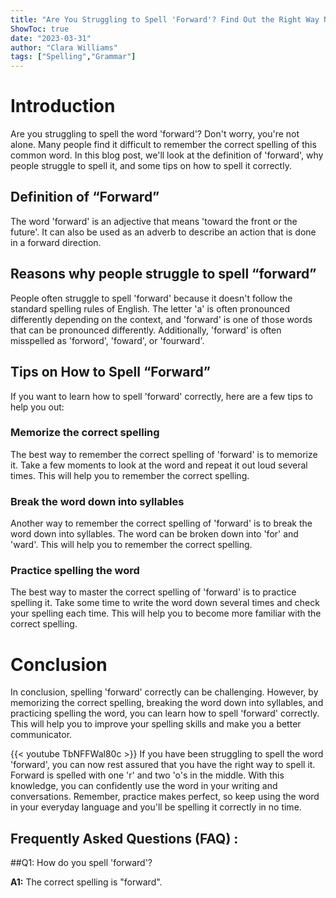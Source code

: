 ```yaml
---
title: "Are You Struggling to Spell 'Forward'? Find Out the Right Way Now!"
ShowToc: true 
date: "2023-03-31"
author: "Clara Williams" 
tags: ["Spelling","Grammar"]
---
```

# Introduction
Are you struggling to spell the word 'forward'? Don't worry, you're not alone. Many people find it difficult to remember the correct spelling of this common word. In this blog post, we'll look at the definition of 'forward', why people struggle to spell it, and some tips on how to spell it correctly. 

## Definition of “Forward”
The word 'forward' is an adjective that means 'toward the front or the future'. It can also be used as an adverb to describe an action that is done in a forward direction.

## Reasons why people struggle to spell “forward”
People often struggle to spell 'forward' because it doesn't follow the standard spelling rules of English. The letter 'a' is often pronounced differently depending on the context, and 'forward' is one of those words that can be pronounced differently. Additionally, 'forward' is often misspelled as 'forword', 'foward', or 'fourward'.

## Tips on How to Spell “Forward”
If you want to learn how to spell 'forward' correctly, here are a few tips to help you out:

### Memorize the correct spelling
The best way to remember the correct spelling of 'forward' is to memorize it. Take a few moments to look at the word and repeat it out loud several times. This will help you to remember the correct spelling.

### Break the word down into syllables
Another way to remember the correct spelling of 'forward' is to break the word down into syllables. The word can be broken down into 'for' and 'ward'. This will help you to remember the correct spelling.

### Practice spelling the word
The best way to master the correct spelling of 'forward' is to practice spelling it. Take some time to write the word down several times and check your spelling each time. This will help you to become more familiar with the correct spelling.

# Conclusion
In conclusion, spelling 'forward' correctly can be challenging. However, by memorizing the correct spelling, breaking the word down into syllables, and practicing spelling the word, you can learn how to spell 'forward' correctly. This will help you to improve your spelling skills and make you a better communicator.

{{< youtube TbNFFWal80c >}} 
If you have been struggling to spell the word 'forward', you can now rest assured that you have the right way to spell it. Forward is spelled with one 'r' and two 'o's in the middle. With this knowledge, you can confidently use the word in your writing and conversations. Remember, practice makes perfect, so keep using the word in your everyday language and you'll be spelling it correctly in no time.

## Frequently Asked Questions (FAQ) :
##Q1: How do you spell 'forward'?

**A1:** The correct spelling is "forward".





